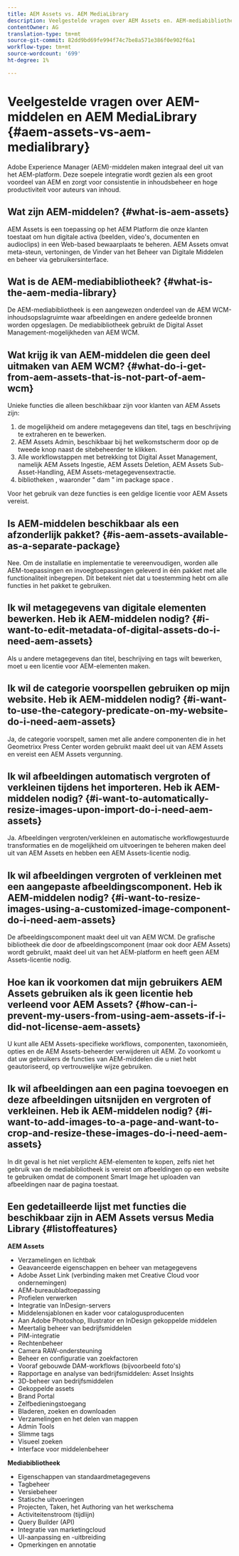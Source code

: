```yaml
---
title: AEM Assets vs. AEM MediaLibrary
description: Veelgestelde vragen over AEM Assets en. AEM-mediabibliotheek, inclusief verschillen tussen de twee.
contentOwner: AG
translation-type: tm+mt
source-git-commit: 82dd9bd69fe994f74c7be8a571e386f0e902f6a1
workflow-type: tm+mt
source-wordcount: '699'
ht-degree: 1%

---
```



# Veelgestelde vragen over AEM-middelen en AEM MediaLibrary {#aem-assets-vs-aem-medialibrary}

Adobe Experience Manager (AEM)-middelen maken integraal deel uit van het AEM-platform. Deze soepele integratie wordt gezien als een groot voordeel van AEM en zorgt voor consistentie in inhoudsbeheer en hoge productiviteit voor auteurs van inhoud.

## Wat zijn AEM-middelen? {#what-is-aem-assets}

AEM Assets is een toepassing op het AEM Platform die onze klanten toestaat om hun digitale activa (beelden, video&#39;s, documenten en audioclips) in een Web-based bewaarplaats te beheren. AEM Assets omvat meta-steun, vertoningen, de Vinder van het Beheer van Digitale Middelen en beheer via gebruikersinterface.

## Wat is de AEM-mediabibliotheek? {#what-is-the-aem-media-library}

De AEM-mediabibliotheek is een aangewezen onderdeel van de AEM WCM-inhoudsopslagruimte waar afbeeldingen en andere gedeelde bronnen worden opgeslagen. De mediabibliotheek gebruikt de Digital Asset Management-mogelijkheden van AEM WCM.

## Wat krijg ik van AEM-middelen die geen deel uitmaken van AEM WCM? {#what-do-i-get-from-aem-assets-that-is-not-part-of-aem-wcm}

Unieke functies die alleen beschikbaar zijn voor klanten van AEM Assets zijn:

1. de mogelijkheid om andere metagegevens dan titel, tags en beschrijving te extraheren en te bewerken.
1. AEM Assets Admin, beschikbaar bij het welkomstscherm door op de tweede knop naast de sitebeheerder te klikken.
1. Alle workflowstappen met betrekking tot Digital Asset Management, namelijk AEM Assets Ingestie, AEM Assets Deletion, AEM Assets Sub-Asset-Handling, AEM Assets-metagegevensextractie.
1. bibliotheken , waaronder &quot; dam &quot; im package space .

Voor het gebruik van deze functies is een geldige licentie voor AEM Assets vereist.

## Is AEM-middelen beschikbaar als een afzonderlijk pakket? {#is-aem-assets-available-as-a-separate-package}

Nee. Om de installatie en implementatie te vereenvoudigen, worden alle AEM-toepassingen en invoegtoepassingen geleverd in één pakket met alle functionaliteit inbegrepen. Dit betekent niet dat u toestemming hebt om alle functies in het pakket te gebruiken.

## Ik wil metagegevens van digitale elementen bewerken. Heb ik AEM-middelen nodig? {#i-want-to-edit-metadata-of-digital-assets-do-i-need-aem-assets}

Als u andere metagegevens dan titel, beschrijving en tags wilt bewerken, moet u een licentie voor AEM-elementen maken.

## Ik wil de categorie voorspellen gebruiken op mijn website. Heb ik AEM-middelen nodig? {#i-want-to-use-the-category-predicate-on-my-website-do-i-need-aem-assets}

Ja, de categorie voorspelt, samen met alle andere componenten die in het Geometrixx Press Center worden gebruikt maakt deel uit van AEM Assets en vereist een AEM Assets vergunning.

## Ik wil afbeeldingen automatisch vergroten of verkleinen tijdens het importeren. Heb ik AEM-middelen nodig? {#i-want-to-automatically-resize-images-upon-import-do-i-need-aem-assets}

Ja. Afbeeldingen vergroten/verkleinen en automatische workflowgestuurde transformaties en de mogelijkheid om uitvoeringen te beheren maken deel uit van AEM Assets en hebben een AEM Assets-licentie nodig.

## Ik wil afbeeldingen vergroten of verkleinen met een aangepaste afbeeldingscomponent. Heb ik AEM-middelen nodig? {#i-want-to-resize-images-using-a-customized-image-component-do-i-need-aem-assets}

De afbeeldingscomponent maakt deel uit van AEM WCM. De grafische bibliotheek die door de afbeeldingscomponent (maar ook door AEM Assets) wordt gebruikt, maakt deel uit van het AEM-platform en heeft geen AEM Assets-licentie nodig.

## Hoe kan ik voorkomen dat mijn gebruikers AEM Assets gebruiken als ik geen licentie heb verleend voor AEM Assets? {#how-can-i-prevent-my-users-from-using-aem-assets-if-i-did-not-license-aem-assets}

U kunt alle AEM Assets-specifieke workflows, componenten, taxonomieën, opties en de AEM Assets-beheerder verwijderen uit AEM. Zo voorkomt u dat uw gebruikers de functies van AEM-middelen die u niet hebt geautoriseerd, op vertrouwelijke wijze gebruiken.

## Ik wil afbeeldingen aan een pagina toevoegen en deze afbeeldingen uitsnijden en vergroten of verkleinen. Heb ik AEM-middelen nodig? {#i-want-to-add-images-to-a-page-and-want-to-crop-and-resize-these-images-do-i-need-aem-assets}

In dit geval is het niet verplicht AEM-elementen te kopen, zelfs niet het gebruik van de mediabibliotheek is vereist om afbeeldingen op een website te gebruiken omdat de component Smart Image het uploaden van afbeeldingen naar de pagina toestaat.

## Een gedetailleerde lijst met functies die beschikbaar zijn in AEM Assets versus Media Library {#listoffeatures}

**AEM Assets**

* Verzamelingen en lichtbak
* Geavanceerde eigenschappen en beheer van metagegevens
* Adobe Asset Link (verbinding maken met Creative Cloud voor ondernemingen)
* AEM-bureaubladtoepassing
* Profielen verwerken
* Integratie van InDesign-servers
* Middelensjablonen en kader voor catalogusproducenten
* Aan Adobe Photoshop, Illustrator en InDesign gekoppelde middelen
* Meertalig beheer van bedrijfsmiddelen
* PIM-integratie
* Rechtenbeheer
* Camera RAW-ondersteuning
* Beheer en configuratie van zoekfactoren
* Vooraf gebouwde DAM-workflows (bijvoorbeeld foto&#39;s)
* Rapportage en analyse van bedrijfsmiddelen: Asset Insights
* 3D-beheer van bedrijfsmiddelen
* Gekoppelde assets
* Brand Portal
* Zelfbedieningstoegang
* Bladeren, zoeken en downloaden
* Verzamelingen en het delen van mappen
* Admin Tools
* Slimme tags
* Visueel zoeken
* Interface voor middelenbeheer

**Mediabibliotheek**

* Eigenschappen van standaardmetagegevens
* Tagbeheer
* Versiebeheer
* Statische uitvoeringen
* Projecten, Taken, het Authoring van het werkschema
* Activiteitenstroom (tijdlijn)
* Query Builder (API)
* Integratie van marketingcloud
* UI-aanpassing en -uitbreiding
* Opmerkingen en annotatie
